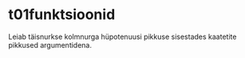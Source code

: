 # t01funktsioonid

Leiab täisnurkse kolmnurga hüpotenuusi pikkuse sisestades kaatetite pikkused argumentidena.
